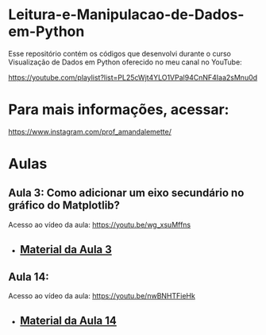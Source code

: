# Leitura-e-Manipulacao-de-Dados-em-Python

Esse repositório contém os códigos que desenvolvi durante o curso Visualização de Dados em Python oferecido no meu canal no YouTube:

https://youtube.com/playlist?list=PL25cWjt4YLO1VPal94CnNF4Iaa2sMnu0d

# Para mais informações, acessar: 

https://www.instagram.com/prof_amandalemette/

# Aulas

## Aula 3: Como adicionar um eixo secundário no gráfico do Matplotlib?

Acesso ao vídeo da aula: https://youtu.be/wg_xsuMffns

- <h2 id="aula03"><a href="https://github.com/amandalemette/Visualizacao-de-Dados-em-Python/tree/main/Aula03">Material da Aula 3</a></h2>

## Aula 14: 

Acesso ao vídeo da aula: https://youtu.be/nwBNHTFieHk

- <h2 id="aula14"><a href="https://github.com/amandalemette/Visualizacao-de-Dados-em-Python/tree/main/Aula14">Material da Aula 14</a></h2>

